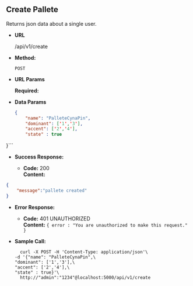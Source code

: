 **Create Pallete**
----
  Returns json data about a single user.

* **URL**

  /api/v1/create

* **Method:**

  `POST`
  
*  **URL Params**

   **Required:**
 

* **Data Params**

  ```json
  {
      "name": "PalleteCynaPin",
      "dominant": ['1','3'],
      "accent": ['2','4'],
      "state" : true
}```

* **Success Response:**

  * **Code:** 200 <br />
    **Content:** 
```json
{
    "message":"pallete created"
}
```
 
* **Error Response:**

  * **Code:** 401 UNAUTHORIZED <br />
    **Content:** `{ error : "You are unauthorized to make this request." }`

* **Sample Call:**

  ```
    curl -X POST -H 'Content-Type: application/json'\
  -d '{"name": "PalleteCynaPin",\
  "dominant": ['1','3'],\
  "accent": ['2','4'],\
  "state" : true}'\
    http://"admin":"1234"@localhost:5000/api/v1/create
  ```